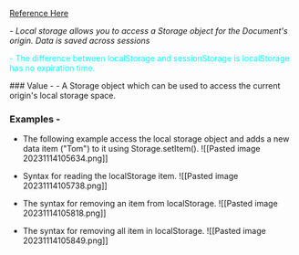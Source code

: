 <a href="https://developer.mozilla.org/en-US/docs/Web/API/Window/localStorage">Reference Here</a>

*- Local storage allows you to access a Storage object for the Document's origin. Data is saved across sessions*

<p style="color:#00FFFF">- The difference between localStorage and sessionStorage is localStorage has no expiration time. </p>
### Value -
- A Storage object which can be used to access the current origin's local storage space.


### Examples - 
- The following example access the local storage object and adds a new data item ("Tom") to it using Storage.setItem().
![[Pasted image 20231114105634.png]]

- Syntax for reading the localStorage item.
![[Pasted image 20231114105738.png]]

- The syntax for removing an item from localStorage.
![[Pasted image 20231114105818.png]]

- The syntax for removing all item in localStorage.
![[Pasted image 20231114105849.png]]
